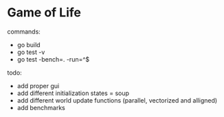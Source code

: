# Game of Life 

commands:
- go build
- go test -v
-  go test -bench=. -run=^$

todo:
- add proper gui
- add different initialization states = soup
- add different world update functions (parallel, vectorized and alligned)
- add benchmarks